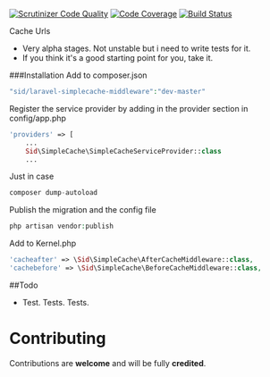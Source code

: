 [![Scrutinizer Code Quality](https://scrutinizer-ci.com/g/sidis405/laravel-simplecache-middleware/badges/quality-score.png?b=master)](https://scrutinizer-ci.com/g/sidis405/laravel-simplecache-middleware/?branch=master) [![Code Coverage](https://scrutinizer-ci.com/g/sidis405/laravel-simplecache-middleware/badges/coverage.png?b=master)](https://scrutinizer-ci.com/g/sidis405/laravel-simplecache-middleware/?branch=master) [![Build Status](https://scrutinizer-ci.com/g/sidis405/laravel-simplecache-middleware/badges/build.png?b=master)](https://scrutinizer-ci.com/g/sidis405/laravel-simplecache-middleware/build-status/master)

Cache Urls

- Very alpha stages. Not unstable but i need to write tests for it.
- If you think it's a good starting point for you, take it.


###Installation
Add to composer.json 

```php
"sid/laravel-simplecache-middleware":"dev-master" 
```


Register the service provider by adding in the provider section in config/app.php

```php
'providers' => [
    ...
    Sid\SimpleCache\SimpleCacheServiceProvider::class
    ...
```

Just in case

```php
composer dump-autoload
```

Publish the migration and the config file

```php
php artisan vendor:publish
```

Add to Kernel.php

```php
'cacheafter' => \Sid\SimpleCache\AfterCacheMiddleware::class,
'cachebefore' => \Sid\SimpleCache\BeforeCacheMiddleware::class,
```

##Todo
- Test. Tests. Tests.

# Contributing

Contributions are **welcome** and will be fully **credited**.